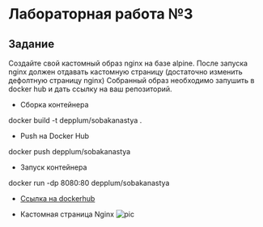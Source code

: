 # Лабораторная работа №3

## Задание

Создайте свой кастомный образ nginx на базе alpine. После запуска nginx
должен отдавать кастомную страницу (достаточно изменить дефолтную
страницу nginx)
Собранный образ необходимо запушить в docker hub и дать ссылку на ваш
репозиторий.

* Сборка контейнера 

docker build -t depplum/sobakanastya . 

* Push на Docker Hub

docker push depplum/sobakanastya

* Запуск контейнера

docker run -dp 8080:80 depplum/sobakanastya


* [Ссылка на dockerhub](https://hub.docker.com/u/depplum)

* Кастомная страница Nginx
![pic]()
